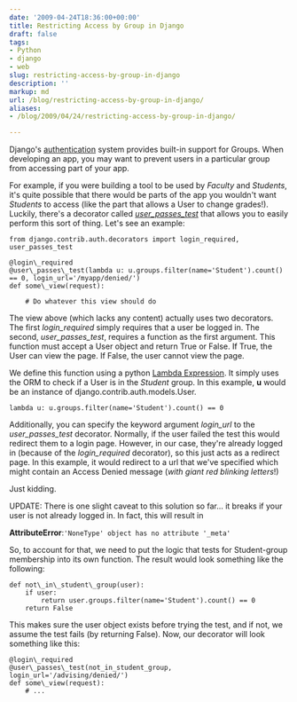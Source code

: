 ```yaml
---
date: '2009-04-24T18:36:00+00:00'
title: Restricting Access by Group in Django
draft: false
tags:
- Python
- django
- web
slug: restricting-access-by-group-in-django
description: ''
markup: md
url: /blog/restricting-access-by-group-in-django/
aliases:
- /blog/2009/04/24/restricting-access-by-group-in-django/

---
```


Django's [authentication](http://docs.djangoproject.com/en/1.0/topics/auth/)
system provides built-in support for Groups. When developing an app, you may
want to prevent users in a particular group from accessing part of your app.


For example, if you were building a tool to be used by *Faculty*
and *Students*, it's quite possible that there would be parts of the
app you wouldn't want *Students* to access (like the part that allows a
User to change grades!). Luckily, there's a decorator called
*[user\_passes\_test](http://docs.djangoproject.com/en/1.0/topics/auth/#limiting-access-to-logged-in-users-that-pass-a-test)*
that allows you to easily perform this sort of thing. Let's see an example:



```
from django.contrib.auth.decorators import login_required, user_passes_test  
  
@login\_required  
@user\_passes\_test(lambda u: u.groups.filter(name='Student').count() == 0, login_url='/myapp/denied/')  
def some\_view(request):  
  
    # Do whatever this view should do  

```

The view above (which lacks any content) actually uses two decorators.
The first *login\_required* simply requires that a user be logged in.
The second, *user\_passes\_test*, requires a function as the first argument.
This function must accept a User object and return True or False.
If True, the User can view the page. If False, the user cannot view the page.


We define this function using a python
[Lambda Expression](http://docs.python.org/reference/expressions.html#lambdas).
It simply uses the ORM to check if a User is in the *Student* group.
In this example, **u** would be an instance of django.contrib.auth.models.User.



```
lambda u: u.groups.filter(name='Student').count() == 0  

```

Additionally, you can specify the keyword argument *login\_url* to the
*user\_passes\_test* decorator. Normally, if the user failed the test this
would redirect them to a login page. However, in our case, they're already
logged in (because of the *login\_required* decorator), so this just acts
as a redirect page. In this example, it would redirect to a url that we've
specified which might contain an Access Denied message (*with giant red
blinking letters*!)


Just kidding.


UPDATE: There is one slight caveat to this solution so far... it breaks if
your user is not already logged in. In fact, this will result in


**AttributeError**:`'NoneType' object has no attribute '_meta'`


So, to account for that, we need to put the logic that tests for
Student-group membership into its own function. The result would look
something like the following:



```
def not\_in\_student\_group(user):  
    if user:  
        return user.groups.filter(name='Student').count() == 0  
    return False
```

This makes sure the user object exists before trying the test, and if not,
we assume the test fails (by returning False). Now, our decorator will look
something like this:



```
@login\_required  
@user\_passes\_test(not_in_student_group, login_url='/advising/denied/')  
def some\_view(request):  
    # ...  

```
